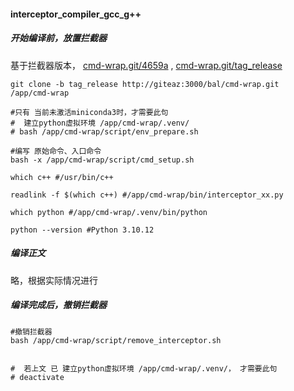 #### interceptor_compiler_gcc_g++

##### 开始编译前，放置拦截器

基于拦截器版本， [cmd-wrap.git/4659a](http://giteaz:3000/bal/cmd-wrap/commit/4659ac5f7352e34cf055b7769b6eaaaa5fb6882a)  ,  [cmd-wrap.git/tag_release](http://giteaz:3000/bal/cmd-wrap/src/tag/tag_release)

```shell
git clone -b tag_release http://giteaz:3000/bal/cmd-wrap.git   /app/cmd-wrap

#只有 当前未激活miniconda3时，才需要此句
#  建立python虚拟环境 /app/cmd-wrap/.venv/
# bash /app/cmd-wrap/script/env_prepare.sh

#编写 原始命令、入口命令
bash -x /app/cmd-wrap/script/cmd_setup.sh

which c++ #/usr/bin/c++

readlink -f $(which c++) #/app/cmd-wrap/bin/interceptor_xx.py

which python #/app/cmd-wrap/.venv/bin/python

python --version #Python 3.10.12

```

##### 编译正文
略，根据实际情况进行

##### 编译完成后，撤销拦截器
```shell
#撤销拦截器
bash /app/cmd-wrap/script/remove_interceptor.sh


#  若上文 已 建立python虚拟环境 /app/cmd-wrap/.venv/， 才需要此句
# deactivate
```